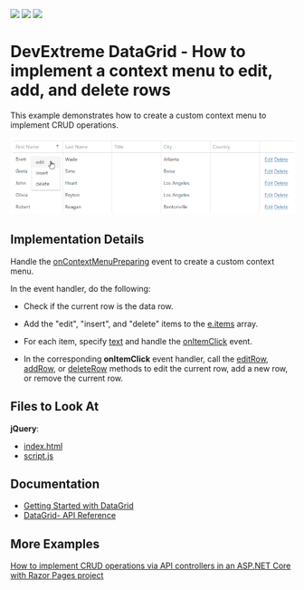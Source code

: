 <!-- default badges list -->
![](https://img.shields.io/endpoint?url=https://codecentral.devexpress.com/api/v1/VersionRange/128583131/19.2.11%2B)
[![](https://img.shields.io/badge/Open_in_DevExpress_Support_Center-FF7200?style=flat-square&logo=DevExpress&logoColor=white)](https://supportcenter.devexpress.com/ticket/details/T123309)
[![](https://img.shields.io/badge/📖_How_to_use_DevExpress_Examples-e9f6fc?style=flat-square)](https://docs.devexpress.com/GeneralInformation/403183)
<!-- default badges end -->

# DevExtreme DataGrid - How to implement a context menu to edit, add, and delete rows

This example demonstrates how to create a custom context menu to implement CRUD operations.

![context-menu](custom-context-menu.png)

## Implementation Details

Handle the [onContextMenuPreparing](https://js.devexpress.com/Documentation/ApiReference/UI_Widgets/dxDataGrid/Configuration/#onContextMenuPreparing) event to create a custom context menu.

In the event handler, do the following:

- Check if the current row is the data row. 

- Add the "edit", "insert", and "delete" items to the [e.items](https://js.devexpress.com/Documentation/ApiReference/UI_Components/dxContextMenu/Configuration/items/) array. 

- For each item, specify [text](https://js.devexpress.comDocumentation/ApiReference/UI_Components/dxContextMenu/Configuration/items/#text) and handle the [onItemClick](https://js.devexpress.com/Documentation/ApiReference/UI_Widgets/dxContextMenu/Configuration/#onItemClick) event. 
  
- In the corresponding **onItemClick** event handler, call the [editRow](https://js.devexpress.com/Documentation/ApiReference/UI_Widgets/dxDataGrid/Methods/#editRowrowIndex), [addRow](https://js.devexpress.com/Documentation/ApiReference/UI_Widgets/dxDataGrid/Methods/#addRow), or [deleteRow](https://js.devexpress.com/Documentation/ApiReference/UI_Widgets/dxDataGrid/Methods/#deleteRowrowIndex) methods to edit the current row, add a new row, or remove the current row.


## Files to Look At

**jQuery**:
- [index.html](/jQuery/index.html)
- [script.js](/jQuery/script.js)

## Documentation

- [Getting Started with DataGrid](https://js.devexpress.com/Documentation/Guide/UI_Components/DataGrid/Getting_Started_with_DataGrid/)
- [DataGrid- API Reference](https://js.devexpress.com/Documentation/ApiReference/UI_Components/dxDataGrid/)

## More Examples

[How to implement CRUD operations via API controllers in an ASP.NET Core with Razor Pages project](https://github.com/DevExpress-Examples/devextreme-datasource-CRUD-operations-ASP.NET-Core)